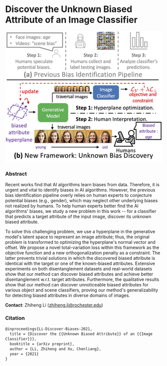 # Discover the Unknown Biased Attribute of an Image Classifier

<img src="images/teaser.jpg" alt="teaser" style="zoom:100%;" />



### Abstract

Recent works find that AI algorithms learn biases from data. Therefore, it is urgent and vital to identify biases in AI algorithms. However, the previous bias identification pipeline overly relies on human experts to conjecture potential biases (e.g., gender), which may neglect other underlying biases not realized by humans. To help human experts better find the AI algorithms' biases, we study a new problem in this work -- for a classifier that predicts a target attribute of the input image, discover its unknown biased attribute.



To solve this challenging problem, we use a hyperplane in the generative model's latent space to represent an image attribute; thus, the original problem is transformed to optimizing the hyperplane's normal vector and offset. We propose a novel total-variation loss within this framework as the objective function and a new orthogonalization penalty as a constraint. The latter prevents trivial solutions in which the discovered biased attribute is identical with the target or one of the known-biased attributes. Extensive experiments on both disentanglement datasets and real-world datasets show that our method can discover biased attributes and achieve better disentanglement w.r.t. target attributes. Furthermore, the qualitative results show that our method can discover unnoticeable biased attributes for various object and scene classifiers, proving our method's generalizability for detecting biased attributes in diverse domains of images. 



**Contact**: Zhiheng Li (zhiheng.li@rochester.edu)



### Citation

```
@inproceedings{Li-Discover-Biases-2021,
  title = {Discover the {{Unknown Biased Attribute}} of an {{Image Classifier}}},
  booktitle = {arXiv preprint},
  author = {Li, Zhiheng and Xu, Chenliang},
  year = {2021}
}
```


